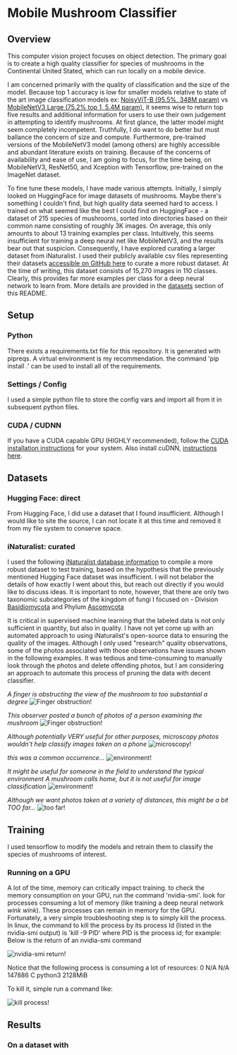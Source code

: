 # Mobile Mushroom Classifier

## Overview
This computer vision project focuses on object detection. The primary goal is to create a high quality classifier for species of mushrooms in the Continental United Stated, which can run locally on a mobile device. 

I am concerned primarily with the quality of classification and the size of the model. Because top 1 accuracy is low for smaller models relative to state of the art image classification models ex: [NoisyViT-B (95.5%, 348M param)](https://paperswithcode.com/sota/image-classification-on-imagenet) vs [MobileNetV3 Large (75.2% top 1, 5.4M param)](https://paperswithcode.com/paper/searching-for-mobilenetv3), it seems wise to return top five results and additional information for users to use their own judgement in attempting to identify mushrooms. At first glance, the latter model might seem completely incompetent. Truthfully, I do want to do better but must ballance the concern of size and compute. Furthermore, pre-trained versions of the MobileNetV3 model (among others) are highly accessible and abundant literature exists on training. Because of the concerns of availability and ease of use, I am going to focus, for the time being, on MobileNetV3, ResNet50, and Xception with Tensorflow, pre-trained on the ImageNet dataset. 

To fine tune these models, I have made various attempts. Initially, I simply looked on HuggingFace for image datasets of mushrooms. Maybe there's something I couldn't find, but high quality data seemed hard to access. I trained on what seemed like the best I could find on HuggingFace - a dataset of 215 species of mushrooms, sorted into directories based on their common name consisting of roughly 3K images. On average, this only amounts to about 13 training examples per class. Intuitively, this seems insufficient for training a deep neural net like MobileNetV3, and the results bear out that suspicion. Consequently, I have explored curating a larger dataset from iNaturalist. I used their publicly available csv files representing their datasets [accessible on GitHub here](https://github.com/inaturalist/inaturalist-open-data/tree/main) to curate a more robust dataset. At the time of writing, this dataset consists of 15,270 images in 110 classes. Clearly, this provides far more examples per class for a deep neural network to learn from. More details are provided in the [datasets](#Datasets) section of this README.

## Setup

### Python

There exists a requirements.txt file for this repository. It is generated with pipreqs. A virtual environment is my recommendation. the command 'pip install .' can be used to install all of the requirements.

### Settings / Config

I used a simple python file to store the config vars and import all from it in subsequent python files.

### CUDA / CUDNN

If you have a CUDA capable GPU (HIGHLY recommended), follow the [CUDA installation instructions](https://docs.nvidia.com/cuda/cuda-quick-start-guide/) for your system. Also install cuDNN, [instructions here](https://docs.nvidia.com/deeplearning/cudnn/archives/cudnn-860/install-guide/index.html).

## Datasets

### Hugging Face: direct

From Hugging Face, I did use a dataset that I found insufficient. Although I would like to site the source, I can not locate it at this time and removed it from my file system to conserve space.

### iNaturalist: curated

I used the following [iNaturalist database information](https://github.com/inaturalist/inaturalist-open-data/tree/main) to compile a more robust dataset to test training, based on the hypothesis that the previously mentioned Hugging Face dataset was insufficient. I will not belabor the details of how exactly I went about this, but reach out directly if you would like to discuss ideas. It is important to note, however, that there are only two taxonomic subcategories of the kingdom of fungi I focused on - Division [Basidiomycota](https://en.wikipedia.org/wiki/Basidiomycota) and Phylum [Ascomycota](https://en.wikipedia.org/wiki/Ascomycota)

It is critical in supervised machine learning that the labeled data is not only sufficient in quantity, but also in quality. I have not yet come up with an automated approach to using iNaturalist's open-source data to ensuring the quality of the images. Although I only used "research" quality observations, some of the photos associated with those observations have issues shown in the following examples. It was tedious and time-consuming to manually look through the photos and delete offending photos, but I am considering an approach to automate this process of pruning the data with decent classifier.

*A finger is obstructing the view of the mushroom to too substantial a degree*
![Finger obstruction!](/assets/photos/meh_photos/finger.jpg)

*This observer posted a bunch of photos of a person examining the mushroom*
![Finger obstruction!](/assets/photos/meh_photos/dataset_corruption.png)

*Although potentially VERY useful for other purposes, microscopy photos wouldn't help classify images taken on a phone*
![microscopy!](/assets/photos/meh_photos/microsopy.jpg)

*this was a common occurrence...*
![environment!](/assets/photos/meh_photos/too_many_scenery.png)

*It might be useful for someone in the field to understand the typical environment A mushroom calls home, but it is not useful for image classification*
![environment!](/assets/photos/meh_photos/scenery.jpg)

*Although we want photos taken at a variety of distances, this might be a bit TOO far...*
![too far!](/assets/photos/meh_photos/too_far.jpg)

## Training

I used tensorflow to modify the models and retrain them to classify the species of mushrooms of interest. 

### Running on a GPU

A lot of the time, memory can critically impact training. to check the memory consumption on your GPU, run the command 'nvidia-smi'. look for processes consuming a lot of memory (like training a deep neural network *wink wink*). These processes can remain in memory for the GPU. Fortunately, a very simple troubleshooting step is to simply kill the process. In linux, the command to kill the process by its process Id (listed in the nvidia-smi output) is 'kill -9 PID' where PID is the process id; for example:
Below is the return of an nvidia-smi command

![nvidia-smi return!](/assets/photos/smi_return.png)

Notice that the following process is consuming a lot of resources:
 0   N/A  N/A    147886      C   python3                                      2128MiB 

To kill it, simple run a command like:

![kill process!](/assets/photos/kill_cmd.png)

## Results

### On a dataset with 